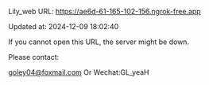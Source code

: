 Lily_web URL: https://ae6d-61-165-102-156.ngrok-free.app

Updated at: 2024-12-09 18:02:40

If you cannot open this URL, the server might be down.

Please contact: 

goley04@foxmail.com Or Wechat:GL_yeaH